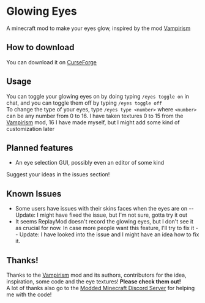 # Glowing Eyes
A minecraft mod to make your eyes glow, inspired by the mod [Vampirism](https://github.com/TeamLapen/Vampirism)<br>
 
## How to download
You can download it on [CurseForge](https://www.curseforge.com/minecraft/mc-mods/glowing-eyes)

## Usage
You can toggle your glowing eyes on by doing typing `/eyes toggle on` in chat, and you can toggle them off by typing `/eyes toggle off`<br>
To change the type of your eyes, type `/eyes type <number>` where `<number>` can be any number from 0 to 16. I have taken textures 0 to 15 from the [Vampirism](https://github.com/TeamLapen/Vampirism) mod, 16 I have made myself, but I might add some kind of customization later

## Planned features
- An eye selection GUI, possibly even an editor of some kind

Suggest your ideas in the issues section!

## Known Issues
- Some users have issues with their skins faces when the eyes are on -- Update: I might have fixed the issue, but I'm not sure, gotta try it out
- It seems ReplayMod doesn't record the glowing eyes, but I don't see it as crucial for now. In case more people want this feature, I'll try to fix it -- Update: I have looked into the issue and I might have an idea how to fix it.

## Thanks!
Thanks to the [Vampirism](https://github.com/TeamLapen/Vampirism) mod and its authors,
contributors for the idea, inspiration, some code and the eye textures! **Please check them out!**<br>
A lot of thanks also go to the [Modded Minecraft Discord Server](discord.gg/moddedmc) for helping me with the code!
